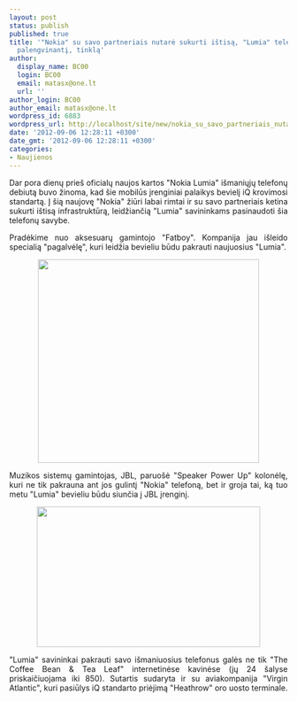```yaml
---
layout: post
status: publish
published: true
title: '"Nokia" su savo partneriais nutarė sukurti ištisą, "Lumia" telefonų pakrovimą
  palengvinantį, tinklą'
author:
  display_name: BC00
  login: BC00
  email: matasx@one.lt
  url: ''
author_login: BC00
author_email: matasx@one.lt
wordpress_id: 6883
wordpress_url: http://localhost/site/new/nokia_su_savo_partneriais_nutare_sukurti_istisa_lumia_telefonu_pakrovima_palengvinanti_tinkla/
date: '2012-09-06 12:28:11 +0300'
date_gmt: '2012-09-06 12:28:11 +0300'
categories:
- Naujienos
---
```

<p style="text-align: justify;">
	Dar pora dienų prie&scaron; oficialų naujos kartos &quot;Nokia Lumia&quot; i&scaron;maniųjų telefonų debiutą buvo žinoma, kad &scaron;ie mobilūs įrenginiai palaikys bevielį iQ krovimosi standartą. Į &scaron;ią naujovę &quot;Nokia&quot; žiūri labai rimtai ir su savo partneriais ketina sukurti i&scaron;tisą infrastruktūrą, leidžiančią &quot;Lumia&quot; savininkams pasinaudoti &scaron;ia telefonų savybe.</p>
<p style="text-align: justify;">
	Pradėkime nuo aksesuarų gamintojo &quot;Fatboy&quot;. Kompanija jau i&scaron;leido specialią &quot;pagalvėlę&quot;, kuri leidžia bevieliu būdu pakrauti naujuosius &quot;Lumia&quot;.</p>
<p style="text-align: center;">
	<img alt="" src="http://technews.lt/userfiles/nokia_01(1).jpg" style="width: 400px; height: 368px;" /></p>
<p style="text-align: justify;">
	Muzikos sistemų gamintojas, JBL, paruo&scaron;ė &quot;Speaker Power Up&quot; kolonėlę, kuri ne tik pakrauna ant jos gulintį &quot;Nokia&quot; telefoną, bet ir groja tai, ką tuo metu &quot;Lumia&quot; bevieliu būdu siunčia į JBL įrenginį.</p>
<p style="text-align: center;">
	<img alt="" src="http://technews.lt/userfiles/nokia_02.jpg" style="width: 404px; height: 254px;" /></p>
<p style="text-align: justify;">
	&quot;Lumia&quot; savininkai pakrauti savo i&scaron;maniuosius telefonus galės ne tik &quot;The Coffee Bean &amp; Tea Leaf&quot; internetinėse kavinėse (jų 24 &scaron;alyse priskaičiuojama iki 850). Sutartis sudaryta ir su aviakompanija &quot;Virgin Atlantic&quot;, kuri pasiūlys iQ standarto priėjimą &quot;Heathrow&quot; oro uosto terminale.</p>
